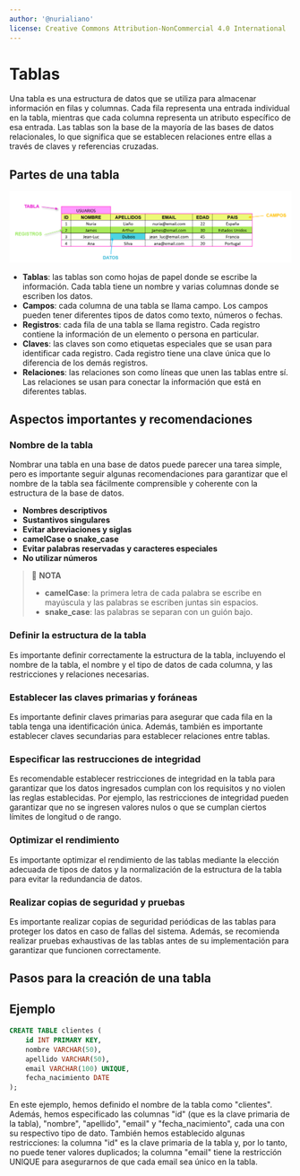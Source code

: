 ```yaml
---
author: '@nurialiano'
license: Creative Commons Attribution-NonCommercial 4.0 International
---
```


# Tablas

Una tabla es una estructura de datos que se utiliza para almacenar información en filas y columnas. Cada fila representa una entrada individual en la tabla, mientras que cada columna representa un atributo específico de esa entrada. Las tablas son la base de la mayoría de las bases de datos relacionales, lo que significa que se establecen relaciones entre ellas a través de claves y referencias cruzadas.

## Partes de una tabla

![partes de una tabla](.gitbook/assets/partes-tablas.png)

* **Tablas**: las tablas son como hojas de papel donde se escribe la información. Cada tabla tiene un nombre y varias columnas donde se escriben los datos.
* **Campos**: cada columna de una tabla se llama campo. Los campos pueden tener diferentes tipos de datos como texto, números o fechas.
* **Registros**: cada fila de una tabla se llama registro. Cada registro contiene la información de un elemento o persona en particular.
* **Claves**: las claves son como etiquetas especiales que se usan para identificar cada registro. Cada registro tiene una clave única que lo diferencia de los demás registros.
* **Relaciones**: las relaciones son como líneas que unen las tablas entre sí. Las relaciones se usan para conectar la información que está en diferentes tablas.

## Aspectos importantes y recomendaciones

### Nombre de la tabla

Nombrar una tabla en una base de datos puede parecer una tarea simple, pero es importante seguir algunas recomendaciones para garantizar que el nombre de la tabla sea fácilmente comprensible y coherente con la estructura de la base de datos.

* **Nombres descriptivos**
* **Sustantivos singulares**
* **Evitar abreviaciones y siglas**
* **camelCase o snake\_case**
* **Evitar palabras reservadas y caracteres especiales**
* **No utilizar números**

> :pencil: **NOTA**
>
> * **camelCase**: la primera letra de cada palabra se escribe en mayúscula y las palabras se escriben juntas sin espacios.
> * **snake\_case**: las palabras se separan con un guión bajo.

### Definir la estructura de la tabla

Es importante definir correctamente la estructura de la tabla, incluyendo el nombre de la tabla, el nombre y el tipo de datos de cada columna, y las restricciones y relaciones necesarias.

### Establecer las claves primarias y foráneas

Es importante definir claves primarias para asegurar que cada fila en la tabla tenga una identificación única. Además, también es importante establecer claves secundarias para establecer relaciones entre tablas.

### Especificar las restrucciones de integridad

Es recomendable establecer restricciones de integridad en la tabla para garantizar que los datos ingresados cumplan con los requisitos y no violen las reglas establecidas. Por ejemplo, las restricciones de integridad pueden garantizar que no se ingresen valores nulos o que se cumplan ciertos límites de longitud o de rango.

### Optimizar el rendimiento

Es importante optimizar el rendimiento de las tablas mediante la elección adecuada de tipos de datos y la normalización de la estructura de la tabla para evitar la redundancia de datos.

### Realizar copias de seguridad y pruebas

Es importante realizar copias de seguridad periódicas de las tablas para proteger los datos en caso de fallas del sistema. Además, se recomienda realizar pruebas exhaustivas de las tablas antes de su implementación para garantizar que funcionen correctamente.

## Pasos para la creación de una tabla

## Ejemplo

```sql
CREATE TABLE clientes (
    id INT PRIMARY KEY,
    nombre VARCHAR(50),
    apellido VARCHAR(50),
    email VARCHAR(100) UNIQUE,
    fecha_nacimiento DATE
);
```

En este ejemplo, hemos definido el nombre de la tabla como "clientes". Además, hemos especificado las columnas "id" (que es la clave primaria de la tabla), "nombre", "apellido", "email" y "fecha\_nacimiento", cada una con su respectivo tipo de dato. También hemos establecido algunas restricciones: la columna "id" es la clave primaria de la tabla y, por lo tanto, no puede tener valores duplicados; la columna "email" tiene la restricción UNIQUE para asegurarnos de que cada email sea único en la tabla.
